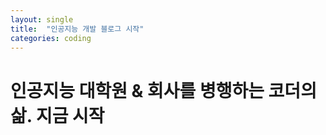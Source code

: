 ```yaml
---
layout: single
title:  "인공지능 개발 블로그 시작"
categories: coding
---
```


# 인공지능 대학원 & 회사를 병행하는 코더의 삶. 지금 시작


